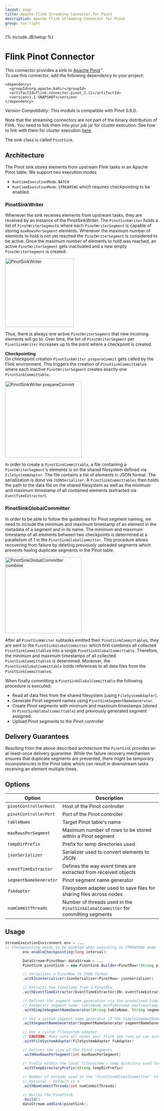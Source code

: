 ```yaml
---
layout: page
title: Apache Flink Streaming Connector for Pinot
description: Apache Flink Streaming Connector for Pinot
group: nav-right
---
```

<!--
{% comment %}
Licensed to the Apache Software Foundation (ASF) under one or more
contributor license agreements.  See the NOTICE file distributed with
this work for additional information regarding copyright ownership.
The ASF licenses this file to you under the Apache License, Version 2.0
(the "License"); you may not use this file except in compliance with
the License.  You may obtain a copy of the License at

http://www.apache.org/licenses/LICENSE-2.0

Unless required by applicable law or agreed to in writing, software
distributed under the License is distributed on an "AS IS" BASIS,
WITHOUT WARRANTIES OR CONDITIONS OF ANY KIND, either express or implied.
See the License for the specific language governing permissions and
limitations under the License.
{% endcomment %}
-->

{% include JB/setup %}

# Flink Pinot Connector

This connector provides a sink to [Apache Pinot](http://pinot.apache.org/)™.  
To use this connector, add the following dependency to your project:

    <dependency>
      <groupId>org.apache.bahir</groupId>
      <artifactId>flink-connector-pinot_2.11</artifactId>
      <version>1.1-SNAPSHOT</version>
    </dependency>

*Version Compatibility*: This module is compatible with Pinot 0.6.0.

Note that the streaming connectors are not part of the binary distribution of Flink. You need to link them into your job jar for cluster execution.
See how to link with them for cluster execution [here](https://ci.apache.org/projects/flink/flink-docs-release-1.2/dev/linking.html).

The sink class is called `PinotSink`.

## Architecture
The Pinot sink stores elements from upstream Flink tasks in an Apache Pinot table.
We support two execution modes
* `RuntimeExecutionMode.BATCH`
* `RuntimeExecutionMode.STREAMING` which requires checkpointing to be enabled.

### PinotSinkWriter
Whenever the sink receives elements from upstream tasks, they are received by an instance of the PinotSinkWriter.
The `PinotSinkWriter` holds a list of `PinotWriterSegment`s where each `PinotWriterSegment` is capable of storing `maxRowsPerSegment` elements.
Whenever the maximum number of elements to hold is not yet reached the `PinotWriterSegment` is considered to be active.
Once the maximum number of elements to hold was reached, an active `PinotWriterSegment` gets inactivated and a new empty `PinotWriterSegment` is created.

<img height="225" alt="PinotSinkWriter" src="docs/images/PinotSinkWriter.png">

Thus, there is always one active `PinotWriterSegment` that new incoming elements will go to.
Over time, the list of `PinotWriterSegment` per `PinotSinkWriter` increases up to the point where a checkpoint is created.

**Checkpointing**  
On checkpoint creation `PinotSinkWriter.prepareCommit` gets called by the Flink environment.
This triggers the creation of `PinotSinkCommittable`s where each inactive `PinotWriterSegment` creates exactly one `PinotSinkCommittable`.

<img height="250" alt="PinotSinkWriter prepareCommit" src="docs/images/PinotSinkWriter_prepareCommit.png">

In order to create a `PinotSinkCommittable`, a file containing a `PinotWriterSegment`'s elements is on the shared filesystem defined via `FileSystemAdapter`.
The file contains a list of elements in JSON format. The serialization is done via `JSONSerializer`.
A `PinotSinkCommittables` then holds the path to the data file on the shared filesystem as well as the minimum and maximum timestamp of all contained elements (extracted via `EventTimeExtractor`).


### PinotSinkGlobalCommitter
In order to be able to follow the guidelines for Pinot segment naming, we need to include the minimum and maximum timestamp of an element in the metadata of a segment and in its name.
The minimum and maximum timestamp of all elements between two checkpoints is determined at a parallelism of 1 in the `PinotSinkGlobalCommitter`.
This procedure allows recovering from failure by deleting previously uploaded segments which prevents having duplicate segments in the Pinot table.

<img height="250" alt="PinotSinkGlobalCommitter combine" src="docs/images/PinotSinkGlobalCommitter_combine.png">

After all `PinotSinkWriter` subtasks emitted their `PinotSinkCommittable`s, they are sent to the `PinotSinkGlobalCommitter` which first combines all collected `PinotSinkCommittable`s into a single `PinotSinkGlobalCommittable`.
Therefore, the minimum and maximum timestamps of all collected `PinotSinkCommittable`s is determined. 
Moreover, the `PinotSinkGlobalCommittable` holds references to all data files from the `PinotSinkCommittable`s.

When finally committing a `PinotSinkGlobalCommittable` the following procedure is executed:
* Read all data files from the shared filesystem (using `FileSystemAdapter`).
* Generate Pinot segment names using `PinotSinkSegmentNameGenerator`.
* Create Pinot segments with minimum and maximum timestamps (stored in `PinotSinkGlobalCommittable`) and previously generated segment assigned.
* Upload Pinot segments to the Pinot controller


## Delivery Guarantees
Resulting from the above described architecture the `PinotSink` provides an at-least-once delivery guarantee.
While the failure recovery mechanism ensures that duplicate segments are prevented, there might be temporary inconsistencies in the Pinot table which can result in downstream tasks receiving an element multiple times.

## Options
| Option                 | Description                                                                      |
| ---------------------- | -------------------------------------------------------------------------------- | 
| `pinotControllerHost`  | Host of the Pinot controller                                                     |
| `pinotControllerPort`  | Port of the Pinot controller                                                     |
| `tableName`            | Target Pinot table's name                                                        |
| `maxRowsPerSegment`    | Maximum number of rows to be stored within a Pinot segment                       |
| `tempDirPrefix`         | Prefix for temp directories used                                                  |
| `jsonSerializer`       | Serializer used to convert elements to JSON                                      |
| `eventTimeExtractor`   | Defines the way event times are extracted from received objects                   |
| `segmentNameGenerator` | Pinot segment name generator                                                     |
| `fsAdapter`            | Filesystem adapter used to save files for sharing files across nodes               |
| `numCommitThreads`     | Number of threads used in the `PinotSinkGlobalCommitter` for committing segments |

## Usage
```java
StreamExecutionEnvironment env = ...
// Checkpointing needs to be enabled when executing in STREAMING mode
        env.enableCheckpointing(long interval);

        DataStream<PinotRow> dataStream = ...
        PinotSink pinotSink = new PinotSink.Builder<PinotRow>(String pinotControllerHost, String pinotControllerPort, String tableName)

        // Serializes a PinotRow to JSON format
        .withJsonSerializer(JsonSerializer<PinotRow> jsonSerializer)

        // Extracts the timestamp from a PinotRow
        .withEventTimeExtractor(EventTimeExtractor<IN> eventTimeExtractor)

        // Defines the segment name generation via the predefined SimpleSegmentNameGenerator
        // Exemplary segment name: tableName_minTimestamp_maxTimestamp_segmentNamePostfix_0
        .withSimpleSegmentNameGenerator(String tableName, String segmentNamePostfix)

        // Use a custom segment name generator if the SimpleSegmentNameGenerator does not work for your use case
        .withSegmentNameGenerator(SegmentNameGenerator segmentNameGenerator)

        // Use a custom filesystem adapter. 
        // CAUTION: Make sure all nodes your Flink app runs on can access the shared filesystem via the provided FileSystemAdapter
        .withFileSystemAdapter(FileSystemAdapter fsAdapter)

        // Defines the size of the Pinot segments
        .withMaxRowsPerSegment(int maxRowsPerSegment)

        // Prefix within the local filesystem's temp directory used for storing intermediate files
        .withTempDirectoryPrefix(String tempDirPrefix)
        
        // Number of threads used in the `PinotSinkGlobalCommitter` to commit a batch of segments
        // Optional - Default is 4
        .withNumCommitThreads(int numCommitThreads)

        // Builds the PinotSink
        .build()
        dataStream.addSink(pinotSink);
```
